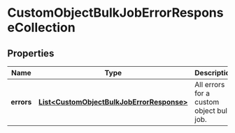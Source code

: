 

# CustomObjectBulkJobErrorResponseCollection


## Properties

| Name | Type | Description | Notes |
|------------ | ------------- | ------------- | -------------|
|**errors** | [**List&lt;CustomObjectBulkJobErrorResponse&gt;**](CustomObjectBulkJobErrorResponse.md) | All errors for a custom object bulk job. |  |



